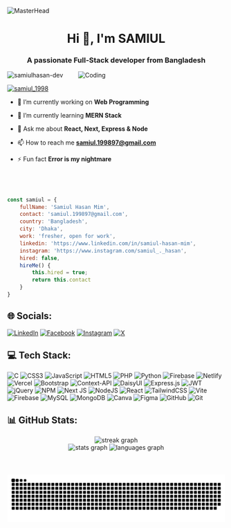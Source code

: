 ![MasterHead](https://firebasestorage.googleapis.com/v0/b/flexi-coding.appspot.com/o/dempgi7-520f8d5f-63d4-4453-8822-dbc149ae27f8.gif?alt=media&token=91c0c7b2-93c3-4029-b011-1a8703c5730d)

<h1 align="center">Hi 👋, I'm SAMIUL</h1>
<h3 align="center">A passionate Full-Stack developer from Bangladesh</h3>

<img align="right" alt="Coding" width="340" src="https://raw.githubusercontent.com/TheDudeThatCode/TheDudeThatCode/master/Assets/Developer.gif">

<p align="left"> <img src="https://komarev.com/ghpvc/?username=samiulhasan-dev&label=Profile%20views&color=0e75b6&style=flat" alt="samiulhasan-dev" /> </p>

<p align="left"> <a href="https://twitter.com/samiul_1998" target="blank"><img src="https://img.shields.io/twitter/follow/samiul_1998?logo=twitter&style=for-the-badge" alt="samiul_1998" /></a> </p>

- 🔭 I’m currently working on **Web Programming**

- 🌱 I’m currently learning **MERN Stack**

- 💬 Ask me about **React, Next, Express & Node**

- 📫 How to reach me **samiul.199897@gmail.com**

- ⚡ Fun fact **Error is my nightmare**

<br clear="both">

#

```js
const samiul = {
    fullName: 'Samiul Hasan Mim',
    contact: 'samiul.199897@gmail.com',
    country: 'Bangladesh',
    city: 'Dhaka',
    work: 'fresher, open for work',
    linkedin: 'https://www.linkedin.com/in/samiul-hasan-mim',
    instagram: 'https://www.instagram.com/samiul_._hasan',
    hired: false,
    hireMe() {
        this.hired = true;
        return this.contact
    }
}
```

## 🌐 Socials:
[![LinkedIn](https://img.shields.io/badge/LinkedIn-%230077B5.svg?logo=linkedin&logoColor=white)](https://linkedin.com/in/samiul-hasan-mim) [![Facebook](https://img.shields.io/badge/Facebook-%231877F2.svg?logo=Facebook&logoColor=white)](https://facebook.com/samiul.hasan.735) [![Instagram](https://img.shields.io/badge/Instagram-%23E4405F.svg?logo=Instagram&logoColor=white)](https://instagram.com/samiul_._hasan) [![X](https://img.shields.io/badge/X-black.svg?logo=X&logoColor=white)](https://x.com/samiul_1998) 

## 💻 Tech Stack:
![C](https://img.shields.io/badge/c-%2300599C.svg?style=plastic&logo=c&logoColor=white) ![CSS3](https://img.shields.io/badge/css3-%231572B6.svg?style=plastic&logo=css3&logoColor=white) ![JavaScript](https://img.shields.io/badge/javascript-%23323330.svg?style=plastic&logo=javascript&logoColor=%23F7DF1E) ![HTML5](https://img.shields.io/badge/html5-%23E34F26.svg?style=plastic&logo=html5&logoColor=white) ![PHP](https://img.shields.io/badge/php-%23777BB4.svg?style=plastic&logo=php&logoColor=white) ![Python](https://img.shields.io/badge/python-3670A0?style=plastic&logo=python&logoColor=ffdd54) ![Firebase](https://img.shields.io/badge/firebase-%23039BE5.svg?style=plastic&logo=firebase) ![Netlify](https://img.shields.io/badge/netlify-%23000000.svg?style=plastic&logo=netlify&logoColor=#00C7B7) ![Vercel](https://img.shields.io/badge/vercel-%23000000.svg?style=plastic&logo=vercel&logoColor=white) ![Bootstrap](https://img.shields.io/badge/bootstrap-%238511FA.svg?style=plastic&logo=bootstrap&logoColor=white) ![Context-API](https://img.shields.io/badge/Context--Api-000000?style=plastic&logo=react) ![DaisyUI](https://img.shields.io/badge/daisyui-5A0EF8?style=plastic&logo=daisyui&logoColor=white) ![Express.js](https://img.shields.io/badge/express.js-%23404d59.svg?style=plastic&logo=express&logoColor=%2361DAFB) ![JWT](https://img.shields.io/badge/JWT-black?style=plastic&logo=JSON%20web%20tokens) ![jQuery](https://img.shields.io/badge/jquery-%230769AD.svg?style=plastic&logo=jquery&logoColor=white) ![NPM](https://img.shields.io/badge/NPM-%23CB3837.svg?style=plastic&logo=npm&logoColor=white) ![Next JS](https://img.shields.io/badge/Next-black?style=plastic&logo=next.js&logoColor=white) ![NodeJS](https://img.shields.io/badge/node.js-6DA55F?style=plastic&logo=node.js&logoColor=white) ![React](https://img.shields.io/badge/react-%2320232a.svg?style=plastic&logo=react&logoColor=%2361DAFB) ![TailwindCSS](https://img.shields.io/badge/tailwindcss-%2338B2AC.svg?style=plastic&logo=tailwind-css&logoColor=white) ![Vite](https://img.shields.io/badge/vite-%23646CFF.svg?style=plastic&logo=vite&logoColor=white) ![Firebase](https://img.shields.io/badge/firebase-a08021?style=plastic&logo=firebase&logoColor=ffcd34) ![MySQL](https://img.shields.io/badge/mysql-4479A1.svg?style=plastic&logo=mysql&logoColor=white) ![MongoDB](https://img.shields.io/badge/MongoDB-%234ea94b.svg?style=plastic&logo=mongodb&logoColor=white) ![Canva](https://img.shields.io/badge/Canva-%2300C4CC.svg?style=plastic&logo=Canva&logoColor=white) ![Figma](https://img.shields.io/badge/figma-%23F24E1E.svg?style=plastic&logo=figma&logoColor=white) ![GitHub](https://img.shields.io/badge/github-%23121011.svg?style=plastic&logo=github&logoColor=white) ![Git](https://img.shields.io/badge/git-%23F05033.svg?style=plastic&logo=git&logoColor=white)

## 📊 GitHub Stats:

<div align="center">
  <img src="https://streak-stats.demolab.com?user=SamiulHasan-dev&locale=en&mode=daily&theme=dark&hide_border=false&border_radius=5&order=3" height="220" alt="streak graph"  />
</div>

<div align="center">
  <img src="https://github-readme-stats.vercel.app/api?username=SamiulHasan-dev&hide_title=false&hide_rank=false&show_icons=true&include_all_commits=true&count_private=true&disable_animations=false&theme=dracula&locale=en&hide_border=false" height="150" alt="stats graph"  />
  <img src="https://github-readme-stats.vercel.app/api/top-langs?username=SamiulHasan-dev&locale=en&hide_title=false&layout=compact&card_width=320&langs_count=5&theme=dracula&hide_border=false" height="150" alt="languages graph"  />
</div>

###

<br clear="both">

<p align="center"><img align="center" src="https://raw.githubusercontent.com/DHANOLA/DHANOLA/output/github-contribution-grid-snake.svg" /></p> 
